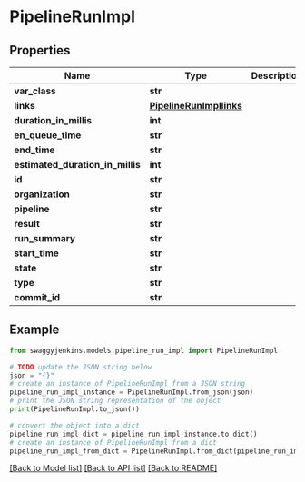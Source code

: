 # PipelineRunImpl


## Properties

Name | Type | Description | Notes
------------ | ------------- | ------------- | -------------
**var_class** | **str** |  | [optional] 
**links** | [**PipelineRunImpllinks**](PipelineRunImpllinks.md) |  | [optional] 
**duration_in_millis** | **int** |  | [optional] 
**en_queue_time** | **str** |  | [optional] 
**end_time** | **str** |  | [optional] 
**estimated_duration_in_millis** | **int** |  | [optional] 
**id** | **str** |  | [optional] 
**organization** | **str** |  | [optional] 
**pipeline** | **str** |  | [optional] 
**result** | **str** |  | [optional] 
**run_summary** | **str** |  | [optional] 
**start_time** | **str** |  | [optional] 
**state** | **str** |  | [optional] 
**type** | **str** |  | [optional] 
**commit_id** | **str** |  | [optional] 

## Example

```python
from swaggyjenkins.models.pipeline_run_impl import PipelineRunImpl

# TODO update the JSON string below
json = "{}"
# create an instance of PipelineRunImpl from a JSON string
pipeline_run_impl_instance = PipelineRunImpl.from_json(json)
# print the JSON string representation of the object
print(PipelineRunImpl.to_json())

# convert the object into a dict
pipeline_run_impl_dict = pipeline_run_impl_instance.to_dict()
# create an instance of PipelineRunImpl from a dict
pipeline_run_impl_from_dict = PipelineRunImpl.from_dict(pipeline_run_impl_dict)
```
[[Back to Model list]](../README.md#documentation-for-models) [[Back to API list]](../README.md#documentation-for-api-endpoints) [[Back to README]](../README.md)


